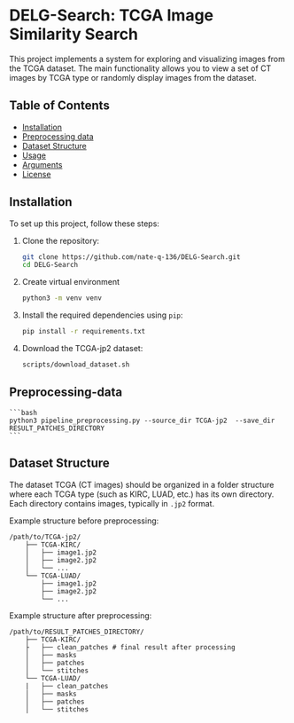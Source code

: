 
# DELG-Search: TCGA Image Similarity Search

This project implements a system for exploring and visualizing images from the TCGA dataset. The main functionality allows you to view a set of CT images by TCGA type or randomly display images from the dataset.

## Table of Contents

- [Installation](#installation)
- [Preprocessing data](#Preprocessing-data)
- [Dataset Structure](#dataset-structure)
- [Usage](#usage)
- [Arguments](#arguments)
- [License](#license)


## Installation
To set up this project, follow these steps:

1. Clone the repository:
    ```bash
    git clone https://github.com/nate-q-136/DELG-Search.git
    cd DELG-Search
    ```

2. Create virtual environment
    ```bash
    python3 -m venv venv
    ```
3. Install the required dependencies using `pip`:
    ```bash
    pip install -r requirements.txt
    ```
4. Download the TCGA-jp2 dataset:
    ```bash
    scripts/download_dataset.sh
    ```

## Preprocessing-data
    ```bash
    python3 pipeline_preprocessing.py --source_dir TCGA-jp2  --save_dir RESULT_PATCHES_DIRECTORY
    ```

## Dataset Structure

The dataset TCGA (CT images) should be organized in a folder structure where each TCGA type (such as KIRC, LUAD, etc.) has its own directory. Each directory contains images, typically in `.jp2` format.

Example structure before preprocessing:

```
/path/to/TCGA-jp2/
    ├── TCGA-KIRC/
    │   ├── image1.jp2
    │   ├── image2.jp2
    │   └── ...
    └── TCGA-LUAD/
        ├── image1.jp2
        ├── image2.jp2
        └── ...
```

Example structure after preprocessing:

```
/path/to/RESULT_PATCHES_DIRECTORY/
    ├── TCGA-KIRC/
    ├   ├── clean_patches # final result after processing
    │   ├── masks
    │   ├── patches
    │   └── stitches
    └── TCGA-LUAD/
    |   ├── clean_patches
    │   ├── masks
    │   ├── patches
    │   └── stitches
```
